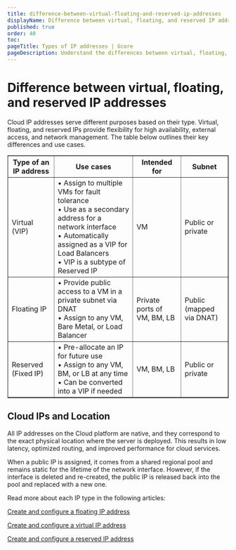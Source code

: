 ```yaml
---
title: difference-between-virtual-floating-and-reserved-ip-addresses
displayName: Difference between virtual, floating, and reserved IP addresses
published: true
order: 40
toc:
pageTitle: Types of IP addresses | Gcore
pageDescription: Understand the differences between virtual, floating, and reserved IP addresses.
---
```

# Difference between virtual, floating, and reserved IP addresses

Cloud IP addresses serve different purposes based on their type. Virtual, floating, and reserved IPs provide flexibility for high availability, external access, and network management. The table below outlines their key differences and use cases.

<table border="1">
    <thead>
        <tr>
            <th>Type of an IP address</th>
            <th>Use cases</th>
            <th>Intended for</th>
            <th>Subnet</th>
        </tr>
    </thead>
    <tbody>
        <tr>
            <td>Virtual (VIP)</td>
            <td>
                • Assign to multiple VMs for fault tolerance<br>
                • Use as a secondary address for a network interface<br>
                • Automatically assigned as a VIP for Load Balancers<br>
                • VIP is a subtype of Reserved IP
            </td>
            <td>VM</td>
            <td>Public or private</td>
        </tr>
        <tr>
            <td>Floating IP</td>
            <td>
                • Provide public access to a VM in a private subnet via DNAT<br>
                • Assign to any VM, Bare Metal, or Load Balancer
            </td>
            <td>Private ports of VM, BM, LB</td>
            <td>Public (mapped via DNAT)</td>
        </tr>
        <tr>
            <td>Reserved (Fixed IP)</td>
            <td>
                • Pre-allocate an IP for future use<br>
                • Assign to any VM, BM, or LB at any time<br>
                • Can be converted into a VIP if needed
            </td>
            <td>VM, BM, LB</td>
            <td>Public or private</td>
        </tr>
    </tbody>
</table>

## Cloud IPs and Location

All IP addresses on the Cloud platform are native, and they correspond to the exact physical location where the server is deployed. This results in low latency, optimized routing, and improved performance for cloud services.

When a public IP is assigned, it comes from a shared regional pool and remains static for the lifetime of the network interface. However, if the interface is deleted and re-created, the public IP is released back into the pool and replaced with a new one.


Read more about each IP type in the following articles:

<a href="https://gcore.com/docs/cloud/networking/ip-address/create-and-configure-a-floating-ip-address" target="_blank">Create and configure a floating IP address</a> 

<a href="https://gcore.com/docs/cloud/networking/ip-address/create-and-configure-a-virtual-ip-vip-address" target="_blank">Create and configure a virtual IP address</a> 

<a href="https://gcore.com/docs/cloud/networking/ip-address/create-and-configure-a-reserved-ip-address" target="_blank">Create and configure a reserved IP address</a>
